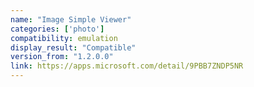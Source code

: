 ```yaml
---
name: "Image Simple Viewer"
categories: ['photo']
compatibility: emulation
display_result: "Compatible"
version_from: "1.2.0.0"
link: https://apps.microsoft.com/detail/9PBB7ZNDP5NR
---
```

